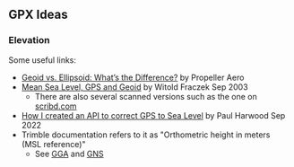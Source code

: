 ## GPX Ideas

### Elevation

Some useful links:

- [Geoid vs. Ellipsoid: What’s the Difference?](https://www.propelleraero.com/geoids-vs-ellipsoids-whats-the-difference/) by Propeller Aero
- [Mean Sea Level, GPS and Geoid](https://www.esri.com/news/arcuser/0703/geoid1of3.html) by Witold Fraczek Sep 2003
  - There are also several scanned versions such as the one on [scribd.com](https://www.scribd.com/document/452875103/Mean-Sea-Level-GPS-and-the-Geoid)
- [How I created an API to correct GPS to Sea Level](https://medium.com/runic-software/how-i-created-an-api-to-correct-gps-to-sea-level-70b723767787) by Paul Harwood Sep 2022
- Trimble documentation refers to it as "Orthometric height in meters (MSL reference)"
  - See [GGA](https://receiverhelp.trimble.com/alloy-gnss/en-us/NMEA-0183messages_GGA.html) and [GNS](https://receiverhelp.trimble.com/alloy-gnss/en-us/NMEA-0183messages_GNS.html)
